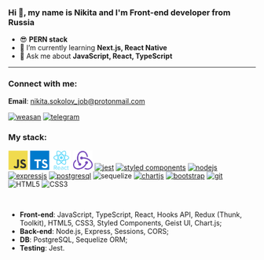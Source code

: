 <h3 align="left">Hi 👋, my name is Nikita and I'm Front-end developer from Russia</h1>

- 😎 **PERN stack**
- 🌱 I’m currently learning **Next.js, React Native**
- 💬 Ask me about **JavaScript, React, TypeScript**
---
<h3 align="left">Connect with me:</h3>

 **Email**: <a href="mailto:nikita.sokolov_job@protonmail.com">nikita.sokolov_job@protonmail.com</a>
<p>
<a align="left" href="https://linkedin.com/in/weasan" target="_blank"><img align="center" src="https://img.icons8.com/color/48/000000/linkedin-2--v1.png" alt="weasan" height="40" width="40" /></a>
<a align="left" href="https://t.me/kaifoolee" target="_balnk"><img align="center" src="https://img.icons8.com/fluency/48/000000/telegram-app.png" height="40" width="40" alt="telegram"/></a>
</p>
<h3 align="left">My stack:</h3>
<p>
<a align="left" href="https://developer.mozilla.org/en-US/docs/Web/JavaScript" target="_blank" rel="noreferrer"><img src="https://raw.githubusercontent.com/devicons/devicon/master/icons/javascript/javascript-original.svg" alt="javascript" width="40" height="40"/></a>
<a align="left" href="https://www.typescriptlang.org/" target="_blank" rel="noreferrer"><img src="https://raw.githubusercontent.com/devicons/devicon/master/icons/typescript/typescript-original.svg" alt="typescript" width="40" height="40"/></a>
<a align="left" href="https://reactjs.org/" target="_blank" rel="noreferrer"><img src="https://raw.githubusercontent.com/devicons/devicon/master/icons/react/react-original-wordmark.svg" alt="react" width="40" height="40"/></a> 
<a align="left" href="https://redux.js.org" target="_blank" rel="noreferrer"><img src="https://raw.githubusercontent.com/devicons/devicon/master/icons/redux/redux-original.svg" alt="redux" width="40" height="40"/></a>
<a align="left" href="https://jestjs.io" target="_blank" rel="noreferrer"><img src="https://www.vectorlogo.zone/logos/jestjsio/jestjsio-icon.svg" alt="jest" width="40" height="40"/></a>
<a align="left" href="https://styled-components.com" target="_blank" rel="noreferrer"><img src="https://static-00.iconduck.com/assets.00/file-type-styled-icon-512x512-kmuegrph.png" alt="styled components" width="40" height="40"/></a>
<a align="left" href="https://nodejs.org" target="_blank" rel="noreferrer"><img src="https://img.icons8.com/fluency/48/000000/node-js.png" alt="nodejs" width="40" height="40"/></a>
<a align="left" href="https://expressjs.com" target="_blank" rel="noreferrer"><img src="https://www.vectorlogo.zone/logos/expressjs/expressjs-icon.svg" alt="expressjs" width="40" height="40"/></a>
<a align="left" href="https://www.postgresql.org" target="_blank" rel="noreferrer"><img src="https://img.icons8.com/color/48/000000/postgreesql.png" alt="postgresql" width="40" height="40"/></a>
<a align="left" href"https://sequelize.org" target="_blank" rel="noreferrer"><img src="https://www.vectorlogo.zone/logos/sequelizejs/sequelizejs-icon.svg" alt="sequelize" width="40" height="40"/></a>
<a align="left" href="https://www.chartjs.org" target="_blank" rel="noreferrer"><img src="https://asset.brandfetch.io/idFdo8ulhr/idg4l58CuH.svg" alt="chartjs" width="40" height="40"/></a>
<a align="left" href="https://getbootstrap.com" target="_blank" rel="noreferrer"><img src="https://img.icons8.com/color/48/000000/bootstrap.png" alt="bootstrap" width="40" height="40"/></a>
<a align="left" href="https://git-scm.com" target="_blank" rel="noreferrer"><img src="https://img.icons8.com/color/48/000000/git.png" alt="git" width="40" height="40"/></a>
<span><img alt="HTML5" width="40px" src="https://img.icons8.com/color/48/000000/html-5--v1.png"/><span>
<span><img alt="CSS3" width="40px" src="https://img.icons8.com/color/48/000000/css3.png"/></span>
</p>
  
<br/>
  
- **Front-end**: JavaScript, TypeScript, React, Hooks API, Redux (Thunk, Toolkit), HTML5, CSS3, Styled Components, Geist UI, Chart.js;
- **Back-end**: Node.js, Express, Sessions, CORS;
- **DB**: PostgreSQL, Sequelize ORM;
- **Testing**: Jest.
